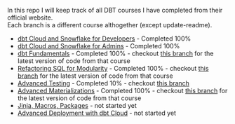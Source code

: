 
In this repo I will keep track of all DBT courses I have completed from their official website.\
Each branch is a different course althogether (except update-readme).


- [dbt Cloud and Snowflake for Developers](https://courses.getdbt.com/courses/dbt-cloud-and-snowflake-for-developers) - Completed 100%
- [dbt Cloud and Snowflake for Admins](https://courses.getdbt.com/courses/dbt-cloud-and-snowflake-for-admins) - Completed 100%
- [dbt Fundamentals](https://courses.getdbt.com/courses/fundamentals) - Completed 100% - checkout [this branch](https://github.com/anton-domenikov/dbt-training-2024/tree/dbt-fundamentals-final) for the latest version of code from that course
- [Refactoring SQL for Modularity](https://courses.getdbt.com/courses/refactoring-sql-for-modularity) - Completed 100% - checkout [this branch](https://github.com/anton-domenikov/dbt-training-2024/tree/refactoring-sql) for the latest version of code from that course
- [Advanced Testing](https://courses.getdbt.com/courses/advanced-testing) - Completed 10% - checkout [this branch](https://github.com/anton-domenikov/dbt-training-2024/tree/advanced-testing)
- [Advanced Materializations](https://courses.getdbt.com/courses/advanced-materializations) - Completed 100% - checkout [this branch](https://github.com/anton-domenikov/dbt-training-2024/tree/advanced-materializations) for the latest version of code from that course
- [Jinja, Macros, Packages](https://courses.getdbt.com/courses/jinja-macros-packages) - not started yet
- [Advanced Deployment with dbt Cloud](https://courses.getdbt.com/courses/advanced-deployment) - not started yet
